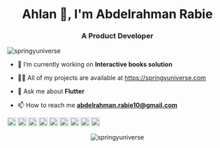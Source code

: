 <h1 align="center">Ahlan 👋, I'm Abdelrahman Rabie</h1>
<h3 align="center">A Product Developer</h3>

<p align="left"> <img src="https://komarev.com/ghpvc/?username=springyuniverse" alt="springyuniverse" /> </p>

- 🔭 I’m currently working on **Interactive books solution**

- 👨‍💻 All of my projects are available at https://springyuniverse.com

- 💬 Ask me about **Flutter**


- 📫 How to reach me **abdelrahman.rabie10@gmail.com**



<p align="left"><img src="https://devicons.github.io/devicon/devicon.git/icons/react/react-original-wordmark.svg" alt="react" width="20" height="20"/> <img src="https://devicons.github.io/devicon/devicon.git/icons/bootstrap/bootstrap-plain.svg" alt="bootstrap" width="20" height="20"/> <img src="https://devicons.github.io/devicon/devicon.git/icons/html5/html5-original-wordmark.svg" alt="html5" width="20" height="20"/> <img src="https://devicons.github.io/devicon/devicon.git/icons/java/java-original-wordmark.svg" alt="java" width="20" height="20"/> <img src="https://devicons.github.io/devicon/devicon.git/icons/javascript/javascript-original.svg" alt="javascript" width="20" height="20"/> <img src="https://devicons.github.io/devicon/devicon.git/icons/mongodb/mongodb-original-wordmark.svg" alt="mongodb" width="20" height="20"/> <img src="https://devicons.github.io/devicon/devicon.git/icons/mysql/mysql-original-wordmark.svg" alt="mysql" width="20" height="20"/> <img src="https://devicons.github.io/devicon/devicon.git/icons/nodejs/nodejs-original-wordmark.svg" alt="nodejs" width="20" height="20"/> <img src="https://cdn.jsdelivr.net/npm/simple-icons@3.1.0/icons/flutter.svg" alt="flutter" width="20" height="20"/></p><p align="center"> <img src="https://github-readme-stats.vercel.app/api?username=springyuniverse&show_icons=true" alt="springyuniverse" /> </p>

